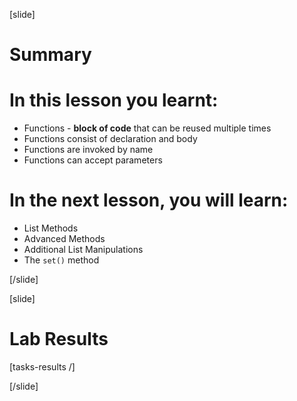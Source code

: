 
[slide]
# Summary


# In this lesson you learnt:

- Functions - **block of code** that can be reused multiple times 
- Functions consist of declaration and body
- Functions are invoked by name
- Functions can accept parameters



# In the next lesson, you will learn:

- List Methods
- Advanced Methods
- Additional List Manipulations
- The `set()` method



[/slide]


[slide]
# Lab Results

[tasks-results /]

[/slide]
